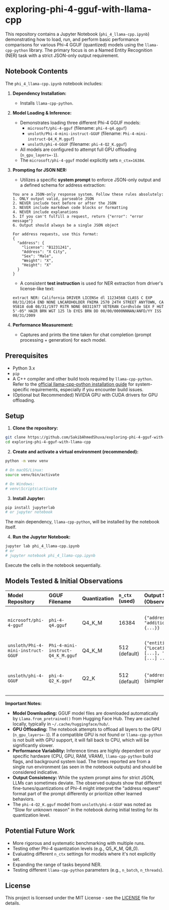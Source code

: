 # exploring-phi-4-gguf-with-llama-cpp

This repository contains a Jupyter Notebook (`phi_4_llama-cpp.ipynb`) demonstrating how to load, run, and perform basic performance comparisons for various Phi-4 GGUF (quantized) models using the `llama-cpp-python` library. The primary focus is on a Named Entity Recognition (NER) task with a strict JSON-only output requirement.

## Notebook Contents

The `phi_4_llama-cpp.ipynb` notebook includes:

1. **Dependency Installation:**
   * Installs `llama-cpp-python`.

2. **Model Loading & Inference:**
   * Demonstrates loading three different Phi-4 GGUF models:
     * `microsoft/phi-4-gguf` (filename: `phi-4-q4.gguf`)
     * `unsloth/Phi-4-mini-instruct-GGUF` (filename: `Phi-4-mini-instruct-Q4_K_M.gguf`)
     * `unsloth/phi-4-GGUF` (filename: `phi-4-Q2_K.gguf`)
   * All models are configured to attempt full GPU offloading (`n_gpu_layers=-1`).
   * The `microsoft/phi-4-gguf` model explicitly sets `n_ctx=16384`.

3. **Prompting for JSON NER:**
   * Utilizes a specific **system prompt** to enforce JSON-only output and a defined schema for address extraction:
   ```
   You are a JSON-only response system. Follow these rules absolutely:
   1. ONLY output valid, parseable JSON
   2. NEVER include text before or after the JSON
   3. NEVER include markdown code blocks or formatting
   4. NEVER include explanations
   5. If you can't fulfill a request, return {"error": "error message"}
   6. Output should always be a single JSON object
   
   For address requests, use this format:
   {
     "address": {
       "license": "B1231241",
       "Address": "X City",
       "Sex": "Male",
       "Weight": "X",
       "Height": "X"
     }
   }
   ```
   * A consistent **test instruction** is used for NER extraction from driver's license-like text:
   ```
   extract NER: California DRIVER LICENSe dl 11234568 CLASS C EXP 08/31/2014 END NONE LNCARDHOLDER FNIMA 2570 24TH STREET ANYTOWN, CA 95818 doB 08/31/1977 RSTR NONE 08311977 VETERAN Cordhslde SEX F HGT 5'-05" HAIR BRN WGT 125 lb EYES BRN DD 00/00/0000NNNAN/ANFD/YY ISS 08/31/2009
   ```

4. **Performance Measurement:**
   * Captures and prints the time taken for chat completion (prompt processing + generation) for each model.

## Prerequisites

* Python 3.x
* `pip`
* A C++ compiler and other build tools required by `llama-cpp-python`. Refer to the [official llama-cpp-python installation guide](https://github.com/abetlen/llama-cpp-python#installation) for system-specific requirements, especially if you encounter build issues.
* (Optional but Recommended) NVIDIA GPU with CUDA drivers for GPU offloading.

## Setup

1. **Clone the repository:**
```bash
git clone https://github.com/SakibAhmedShuva/exploring-phi-4-gguf-with-llama-cpp.git
cd exploring-phi-4-gguf-with-llama-cpp
```

2. **Create and activate a virtual environment (recommended):**
```bash
python -m venv venv

# On macOS/Linux:
source venv/bin/activate

# On Windows:
# venv\Scripts\activate
```

3. **Install Jupyter:**
```bash
pip install jupyterlab
# or jupyter notebook
```
The main dependency, `llama-cpp-python`, will be installed by the notebook itself.

4. **Run the Jupyter Notebook:**
```bash
jupyter lab phi_4_llama-cpp.ipynb
# or
# jupyter notebook phi_4_llama-cpp.ipynb
```
Execute the cells in the notebook sequentially.

## Models Tested & Initial Observations

| Model Repository | GGUF Filename | Quantization | `n_ctx` (used) | Output Structure (Observed) | Approx. Time (s) | Tokens (Total) | Notes |
| :--------------------------------- | :---------------------------------- | :----------- | :------------- | :----------------------------------------------------------- | :--------------- | :------------- | :---------------------------------- |
| `microsoft/phi-4-gguf` | `phi-4-q4.gguf` | Q4_K_M | 16384 | `{"address": {...}, "additional_info": {...}}` | ~409.94 | 460 | More detailed, follows prompt closely |
| `unsloth/Phi-4-mini-instruct-GGUF` | `Phi-4-mini-instruct-Q4_K_M.gguf` | Q4_K_M | 512 (default) | `{"entities": {"Location": [...], "License": [...] ...}}` | ~187.43 | 511 | Different schema, faster |
| `unsloth/phi-4-GGUF` | `phi-4-Q2_K.gguf` | Q2_K | 512 (default) | `{"address": {...}}` (simpler) | ~349.61 | 364 | Slower than Q4 Mini, simpler output |

**Important Notes:**
* **Model Downloading:** GGUF model files are downloaded automatically by `Llama.from_pretrained()` from Hugging Face Hub. They are cached locally, typically in `~/.cache/huggingface/hub/`.
* **GPU Offloading:** The notebook attempts to offload all layers to the GPU (`n_gpu_layers=-1`). If a compatible GPU is not found or `llama-cpp-python` is not built with GPU support, it will fall back to CPU, which will be significantly slower.
* **Performance Variability:** Inference times are highly dependent on your specific hardware (CPU, GPU, RAM, VRAM), `llama-cpp-python` build flags, and background system load. The times reported are from a single run environment (as seen in the notebook outputs) and should be considered indicative.
* **Output Consistency:** While the system prompt aims for strict JSON, LLMs can sometimes deviate. The observed outputs show that different fine-tunes/quantizations of Phi-4 might interpret the "address request" format part of the prompt differently or prioritize other learned behaviors.
* The `phi-4-Q2_K.gguf` model from `unsloth/phi-4-GGUF` was noted as "Slow for unknown reason" in the notebook during initial testing for its quantization level.

## Potential Future Work

* More rigorous and systematic benchmarking with multiple runs.
* Testing other Phi-4 quantization levels (e.g., Q5_K_M, Q8_0).
* Evaluating different `n_ctx` settings for models where it's not explicitly set.
* Expanding the range of tasks beyond NER.
* Testing different `llama-cpp-python` parameters (e.g., `n_batch`, `n_threads`).

## License

This project is licensed under the MIT License - see the [LICENSE](LICENSE) file for details.

